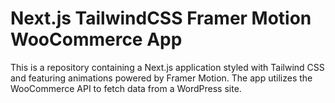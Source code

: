 <h1>Next.js TailwindCSS Framer Motion WooCommerce App</h1>
This is a repository containing a Next.js application styled with Tailwind CSS and featuring animations powered by Framer Motion. The app utilizes the WooCommerce API to fetch data from a WordPress site.
